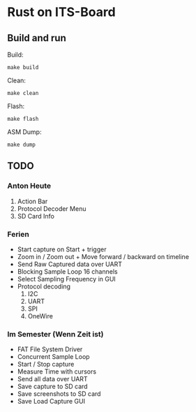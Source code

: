 # Rust on ITS-Board

## Build and run

Build:

`make build`

Clean:

`make clean`

Flash:

`make flash`

ASM Dump:

`make dump`

## TODO

### Anton Heute
1. Action Bar
2. Protocol Decoder Menu
3. SD Card Info

### Ferien
- Start capture on Start + trigger
- Zoom in / Zoom out + Move forward / backward on timeline
- Send Raw Captured data over UART
- Blocking Sample Loop 16 channels
- Select Sampling Frequency in GUI
- Protocol decoding
	1. I2C
	2. UART
	3. SPI
	4. OneWire

### Im Semester (Wenn Zeit ist)

- FAT File System Driver
- Concurrent Sample Loop
- Start / Stop capture
- Measure Time with cursors
- Send all data over UART
- Save capture to SD card
- Save screenshots to SD card
- Save Load Capture GUI
